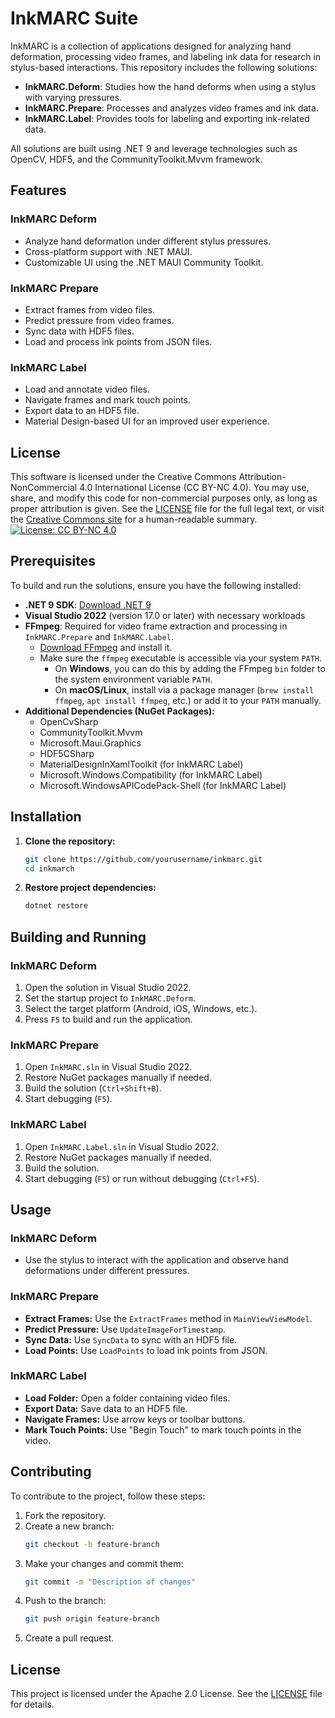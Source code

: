 # InkMARC Suite

InkMARC is a collection of applications designed for analyzing hand deformation, processing video frames, and labeling ink data for research in stylus-based interactions. This repository includes the following solutions:

- **InkMARC.Deform**: Studies how the hand deforms when using a stylus with varying pressures.
- **InkMARC.Prepare**: Processes and analyzes video frames and ink data.
- **InkMARC.Label**: Provides tools for labeling and exporting ink-related data.

All solutions are built using .NET 9 and leverage technologies such as OpenCV, HDF5, and the CommunityToolkit.Mvvm framework.

## Features

### InkMARC Deform
- Analyze hand deformation under different stylus pressures.
- Cross-platform support with .NET MAUI.
- Customizable UI using the .NET MAUI Community Toolkit.

### InkMARC Prepare
- Extract frames from video files.
- Predict pressure from video frames.
- Sync data with HDF5 files.
- Load and process ink points from JSON files.

### InkMARC Label
- Load and annotate video files.
- Navigate frames and mark touch points.
- Export data to an HDF5 file.
- Material Design-based UI for an improved user experience.

## License
This software is licensed under the Creative Commons Attribution-NonCommercial 4.0 International License (CC BY-NC 4.0).
You may use, share, and modify this code for non-commercial purposes only, as long as proper attribution is given.
See the [LICENSE](LICENSE) file for the full legal text, or visit the [Creative Commons site](https://creativecommons.org/licenses/by-nc/4.0/) for a human-readable summary.
[![License: CC BY-NC 4.0](https://img.shields.io/badge/License-CC%20BY--NC%204.0-lightgrey.svg)](https://creativecommons.org/licenses/by-nc/4.0/)

## Prerequisites
To build and run the solutions, ensure you have the following installed:

- **.NET 9 SDK**: [Download .NET 9](https://dotnet.microsoft.com/download/dotnet/9.0)
- **Visual Studio 2022** (version 17.0 or later) with necessary workloads
- **FFmpeg**: Required for video frame extraction and processing in `InkMARC.Prepare` and `InkMARC.Label`.
  - [Download FFmpeg](https://ffmpeg.org/download.html) and install it.
  - Make sure the `ffmpeg` executable is accessible via your system `PATH`.
    - On **Windows**, you can do this by adding the FFmpeg `bin` folder to the system environment variable `PATH`.
    - On **macOS/Linux**, install via a package manager (`brew install ffmpeg`, `apt install ffmpeg`, etc.) or add it to your `PATH` manually.
- **Additional Dependencies (NuGet Packages):**
  - OpenCvSharp
  - CommunityToolkit.Mvvm
  - Microsoft.Maui.Graphics
  - HDF5CSharp
  - MaterialDesignInXamlToolkit (for InkMARC Label)
  - Microsoft.Windows.Compatibility (for InkMARC Label)
  - Microsoft.WindowsAPICodePack-Shell (for InkMARC Label)

## Installation

1. **Clone the repository:**
   ```sh
   git clone https://github.com/yourusername/inkmarc.git
   cd inkmarch
   ```
2. **Restore project dependencies:**
   ```sh
   dotnet restore
   ```

## Building and Running

### InkMARC Deform
1. Open the solution in Visual Studio 2022.
2. Set the startup project to `InkMARC.Deform`.
3. Select the target platform (Android, iOS, Windows, etc.).
4. Press `F5` to build and run the application.

### InkMARC Prepare
1. Open `InkMARC.sln` in Visual Studio 2022.
2. Restore NuGet packages manually if needed.
3. Build the solution (`Ctrl+Shift+B`).
4. Start debugging (`F5`).

### InkMARC Label
1. Open `InkMARC.Label.sln` in Visual Studio 2022.
2. Restore NuGet packages manually if needed.
3. Build the solution.
4. Start debugging (`F5`) or run without debugging (`Ctrl+F5`).

## Usage

### InkMARC Deform
- Use the stylus to interact with the application and observe hand deformations under different pressures.

### InkMARC Prepare
- **Extract Frames:** Use the `ExtractFrames` method in `MainViewViewModel`.
- **Predict Pressure:** Use `UpdateImageForTimestamp`.
- **Sync Data:** Use `SyncData` to sync with an HDF5 file.
- **Load Points:** Use `LoadPoints` to load ink points from JSON.

### InkMARC Label
- **Load Folder:** Open a folder containing video files.
- **Export Data:** Save data to an HDF5 file.
- **Navigate Frames:** Use arrow keys or toolbar buttons.
- **Mark Touch Points:** Use "Begin Touch" to mark touch points in the video.

## Contributing
To contribute to the project, follow these steps:

1. Fork the repository.
2. Create a new branch:
   ```sh
   git checkout -b feature-branch
   ```
3. Make your changes and commit them:
   ```sh
   git commit -m "Description of changes"
   ```
4. Push to the branch:
   ```sh
   git push origin feature-branch
   ```
5. Create a pull request.

## License

This project is licensed under the Apache 2.0 License. See the [LICENSE](LICENSE) file for details.

